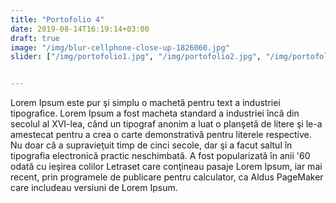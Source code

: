 ```yaml
---
title: "Portofolio 4"
date: 2019-08-14T16:19:14+03:00
draft: true
image: "/img/blur-cellphone-close-up-1826060.jpg"
slider: ["/img/portofolio1.jpg", "/img/portofolio2.jpg", "/img/portofolio3.jpg", "/img/portofolio4.jpg"]


---
```


Lorem Ipsum este pur şi simplu o machetă pentru text a industriei tipografice. <!--more--> Lorem Ipsum a fost macheta standard a industriei încă din secolul al XVI-lea, când un tipograf anonim a luat o planşetă de litere şi le-a amestecat pentru a crea o carte demonstrativă pentru literele respective. Nu doar că a supravieţuit timp de cinci secole, dar şi a facut saltul în tipografia electronică practic neschimbată. A fost popularizată în anii '60 odată cu ieşirea colilor Letraset care conţineau pasaje Lorem Ipsum, iar mai recent, prin programele de publicare pentru calculator, ca Aldus PageMaker care includeau versiuni de Lorem Ipsum.